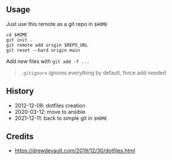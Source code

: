 ## Usage

Just use this remote as a git repo in `$HOME`

```
cd $HOME
git init .
git remote add origin $REPO_URL
git reset --hard origin main
```

Add new files with `git add -f ...`

> `.gitignore` ignores everything by default, force add needed

## History

- 2012-12-08: dotfiles creation
- 2020-03-12: move to ansible
- 2021-12-11: back to simple git in `$HOME`

## Credits

- https://drewdevault.com/2019/12/30/dotfiles.html
